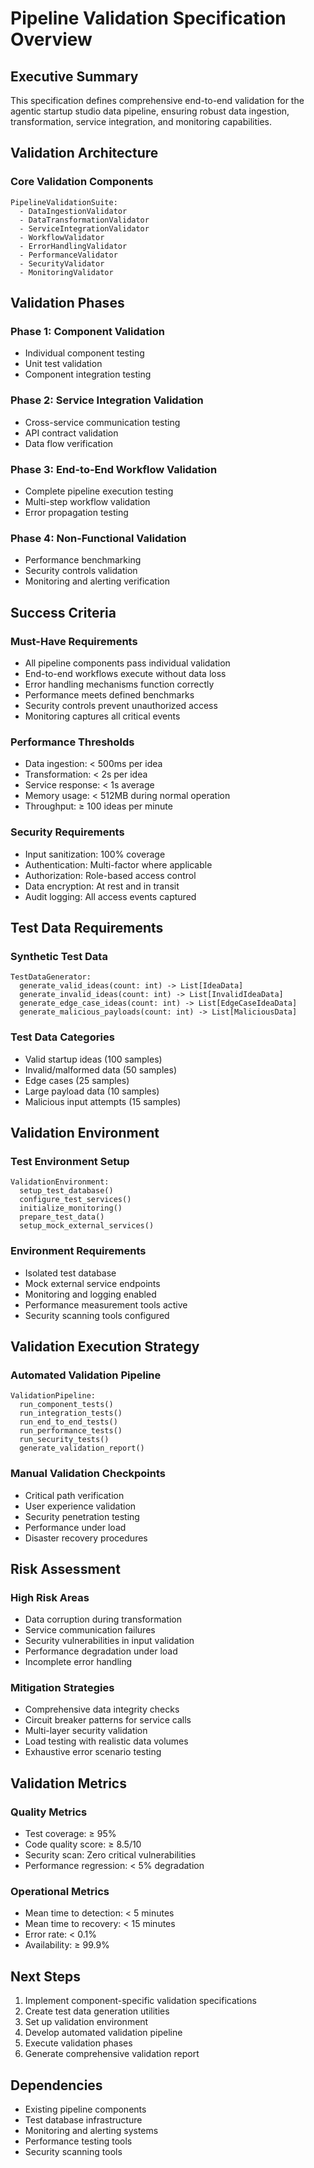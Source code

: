 # Pipeline Validation Specification Overview

## Executive Summary

This specification defines comprehensive end-to-end validation for the agentic startup studio data pipeline, ensuring robust data ingestion, transformation, service integration, and monitoring capabilities.

## Validation Architecture

### Core Validation Components

```pseudocode
PipelineValidationSuite:
  - DataIngestionValidator
  - DataTransformationValidator
  - ServiceIntegrationValidator
  - WorkflowValidator
  - ErrorHandlingValidator
  - PerformanceValidator
  - SecurityValidator
  - MonitoringValidator
```

## Validation Phases

### Phase 1: Component Validation
- Individual component testing
- Unit test validation
- Component integration testing

### Phase 2: Service Integration Validation  
- Cross-service communication testing
- API contract validation
- Data flow verification

### Phase 3: End-to-End Workflow Validation
- Complete pipeline execution testing
- Multi-step workflow validation
- Error propagation testing

### Phase 4: Non-Functional Validation
- Performance benchmarking
- Security controls validation
- Monitoring and alerting verification

## Success Criteria

### Must-Have Requirements
- All pipeline components pass individual validation
- End-to-end workflows execute without data loss
- Error handling mechanisms function correctly
- Performance meets defined benchmarks
- Security controls prevent unauthorized access
- Monitoring captures all critical events

### Performance Thresholds
- Data ingestion: < 500ms per idea
- Transformation: < 2s per idea
- Service response: < 1s average
- Memory usage: < 512MB during normal operation
- Throughput: ≥ 100 ideas per minute

### Security Requirements
- Input sanitization: 100% coverage
- Authentication: Multi-factor where applicable
- Authorization: Role-based access control
- Data encryption: At rest and in transit
- Audit logging: All access events captured

## Test Data Requirements

### Synthetic Test Data
```pseudocode
TestDataGenerator:
  generate_valid_ideas(count: int) -> List[IdeaData]
  generate_invalid_ideas(count: int) -> List[InvalidIdeaData]
  generate_edge_case_ideas(count: int) -> List[EdgeCaseIdeaData]
  generate_malicious_payloads(count: int) -> List[MaliciousData]
```

### Test Data Categories
- Valid startup ideas (100 samples)
- Invalid/malformed data (50 samples)
- Edge cases (25 samples)  
- Large payload data (10 samples)
- Malicious input attempts (15 samples)

## Validation Environment

### Test Environment Setup
```pseudocode
ValidationEnvironment:
  setup_test_database()
  configure_test_services()
  initialize_monitoring()
  prepare_test_data()
  setup_mock_external_services()
```

### Environment Requirements
- Isolated test database
- Mock external service endpoints
- Monitoring and logging enabled
- Performance measurement tools active
- Security scanning tools configured

## Validation Execution Strategy

### Automated Validation Pipeline
```pseudocode
ValidationPipeline:
  run_component_tests()
  run_integration_tests()
  run_end_to_end_tests()
  run_performance_tests()
  run_security_tests()
  generate_validation_report()
```

### Manual Validation Checkpoints
- Critical path verification
- User experience validation
- Security penetration testing
- Performance under load
- Disaster recovery procedures

## Risk Assessment

### High Risk Areas
- Data corruption during transformation
- Service communication failures
- Security vulnerabilities in input validation
- Performance degradation under load
- Incomplete error handling

### Mitigation Strategies
- Comprehensive data integrity checks
- Circuit breaker patterns for service calls
- Multi-layer security validation
- Load testing with realistic data volumes
- Exhaustive error scenario testing

## Validation Metrics

### Quality Metrics
- Test coverage: ≥ 95%
- Code quality score: ≥ 8.5/10
- Security scan: Zero critical vulnerabilities
- Performance regression: < 5% degradation

### Operational Metrics
- Mean time to detection: < 5 minutes
- Mean time to recovery: < 15 minutes
- Error rate: < 0.1%
- Availability: ≥ 99.9%

## Next Steps

1. Implement component-specific validation specifications
2. Create test data generation utilities
3. Set up validation environment
4. Develop automated validation pipeline
5. Execute validation phases
6. Generate comprehensive validation report

## Dependencies

- Existing pipeline components
- Test database infrastructure
- Monitoring and alerting systems
- Performance testing tools
- Security scanning tools
